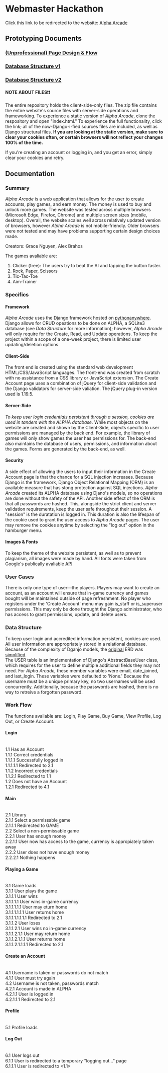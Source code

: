 # Webmaster Hackathon
Click this link to be redirected to the website: [Alpha Arcade](https://alphahackathon.pythonanywhere.com/mysite/alpha/templates/registration/login.html)

## Prototyping Documents
### [(Unprofessional) Page Design & Flow](https://indiana-my.sharepoint.com/:p:/g/personal/gtnguyen_iu_edu/EXiy6fiQHO5Kk-9V8cNp_3sBMFEhdBp_koodIPwh8Hpe1A?e=6vHVMn)
### [Database Structure v1](https://github.com/alexbrahos/Webmaster_Hackathon/blob/main/erd.jpg)
### [Database Structure v2](https://github.com/alexbrahos/Webmaster_Hackathon/blob/main/erd_updated.png)
#### NOTE ABOUT FILES❗️❗️
The entire repository holds the client-side-only files. The zip file contains the entire website's source files with server-side operations and frameworking.
To experience a static version of *Alpha Arcade*, clone the respository and open "index.html." To experience the full functionality, click the link; all of the now-Django-i-fied sources files are included, as well as Django structural files. 
**If you are looking at the static version, make sure to clear your cookies often, or certain browsers will not reflect your changes 100% of the time.**

If you're creating an account or logging in, and you get an error, simply clear your cookies and retry.

## Documentation 
### Summary
*Alpha Arcade* is a web application that allows for the user to create accounts, play games, and earn money. The money is used to buy and unlock more games. The website was tested across multiple browsers (Microsoft Edge, Firefox, Chrome) and multiple screen sizes (mobile, desktop). Overall, the website scales well across relatively updated version of browsers, however *Alpha Arcade* is not mobile-friendly. Older browsers were not tested and may have problems supporting certain design choices made. 

Creators: Grace Nguyen, Alex Brahos

The games avaliable are:
1. Clicker (free): The users try to beat the AI and tapping the button faster.
2. Rock, Paper, Scissors
3. Tic-Tac-Toe
4. Aim-Trainer 

###  Specifics
#### Framework
*Alpha Arcade* uses the Django framework hosted on [pythonanywhere](https://www.pythonanywhere.com/). Django allows for CRUD opeations to be done on ALPHA, a SQLite3 database (see *Data Structure* for more information); however, *Alpha Arcade* will only require for the Create, Read, and Update operations. To keep the project within a scope of a one-week project, there is limited user updating/deletion options.
#### Client-Side
The front end is created using the standard web development HTML/CSS/JavaScript languages. The front-end was created from scratch with no assistance from a CSS library or JavaScript extension. The Create Account page uses  a combination of jQuery for client-side validation and the Django validators for server-side valiation. 
The jQuery plug-in version used is 1.19.5.
#### Server-Side
*To keep user login credentials persistent through a session, cookies are used in tandem with the ALPHA database.* While most objects on the website are created and shown by the Client-Side, objects specific to user permissions are managed by the back end. For example, the library of games will only show games the user has permissions for. The back-end also maintains the database of users, permissions, and information about the games. Forms are generated by the back-end, as well. 
#### Security
A side effect of allowing the users to input their information in the Create Account page is that the chance for a SQL injection increases. Because Django is the framework, Django Object Relational Mapping (ORM) is an available measure that has stong protection against SQL injections. *Alpha Arcade* created its ALPHA database using Djano's models, so no operations are done without the safety of the API. 
Another side effect of the ORM is that all passwords are hashed. This, alongside the strict client and server validation requirements, keep the user safe throughout their session. A "session" is the duratation is logged in. This duration is also the lifespan of the cookie used to grant the user access to *Alpha Arcade* pages. The user may remove the cookies anytime by selecting the "log out" option in the hamburger menu.
#### Images & Fonts
To keep the theme of the website persistent, as well as to prevent plagiarism, all images were made by hand. All fonts were taken from Google's publically avaliable [API](https://developers.google.com/fonts)
<br>
### User Cases
There is only one type of user—the players. Players may want to create an account, as an account will ensure that in-game currency and games bought will be maintained outside of page refreshment. No player who registers under the 'Create Account' menu may gain is_staff or is_superuser permissions. This may only be done throught the Django administrator, who has access to grant permissions, update, and delete users.

### Data Structure
To keep user login and accredited information persistent, cookies are used. All user information are appropriately stored in a relational database. Because of the complexity of Dganjo models, the [original](https://github.com/alexbrahos/Webmaster_Hackathon/blob/main/erd.jpg) ERD was [simplified](https://github.com/alexbrahos/Webmaster_Hackathon/blob/main/erd_updated.png).
<br>
The USER table is an implementation of Django's AbstractBaseUser class, which requires for the user to define multiple additional fields they may not need. For *Alpha Arcade,* these member variables were email, date_joined, and last_login. These variables were defaulted to 'None.' Because the username must be a unique primary key, no two usernames will be used concurrently. Additionally, because the passwords are hashed, there is no way to retreive a forgotten password. 
### Work Flow
The functions available are: Login, Play Game, Buy Game, View Profile, Log Out, or Create Account.
#### Login 
<br>1.1 Has an Account
<br>1.1.1 Correct credentials 
<br>1.1.1.1 Successfully logged in
<br>1.1.1.1.1 Redirected to 2.1
<br>1.1.2 Incorrect credentials 
<br>1.1.2.1 Redirected to 1.1
<br>1.2 Does not have an Account
<br>1.2.1 Redirected to 4.1
#### Main
<br>2.1 Library
<br>2.1.1 Select a permissable game
<br>2.1.1.1 Redirected to GAME
<br>2.2 Select a non-permissable game
<br>2.2.1 User has enough money
<br>2.2.1.1 User now has access to the game, currency is appropiately taken away
<br>2.2.2 User does not have enough money
<br>2.2.2.1 Nothing happens
#### Playing a Game 
<br>3.1 Game loads 
<br>3.1.1 User plays the game 
<br>3.1.1.1 User wins
<br>3.1.1.1.1 User wins in-game currency 
<br>3.1.1.1.1.1 User may eturn home
<br>3.1.1.1.1.1.1 User returns home
<br>3.1.1.1.1.1.1.1 Redirected to 2.1
<br>3.1.1.2 User loses
<br>3.1.1.2.1 User wins no in-game currency
<br>3.1.1.2.1.1 User may return home 
<br>3.1.1.2.1.1.1 User returns home
<br>3.1.1.2.1.1.1.1 Redirected to 2.1
#### Create an Account
<br>4.1 Username is taken or passwords do not match
<br>4.1.1 User must try again
<br>4.2 Username is not taken, passwords match
<br>4.2.1 Account is made in ALPHA
<br>4.2.1.1 User is logged in
<br>4.2.1.1.1 Redirected to 2.1
#### Profile 
<br>5.1 Profile loads
#### Log Out
<br>6.1 User logs out
<br>6.1.1 User is redirected to a temporary "logging out..." page
<br>6.1.1.1 User is redirected to <1.1>
